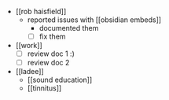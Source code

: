 - [[rob haisfield]]
  - reported issues with [[obsidian embeds]]
    - documented them
    - [ ] fix them
- [[work]]
  - [ ] review doc 1 :)
  - [ ] review doc 2
- [[ladee]]
  - [[sound education]]
  - [[tinnitus]]
